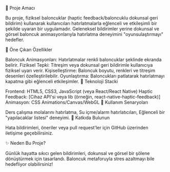 📌 Proje Amacı

Bu proje, fiziksel baloncuklar (haptic feedback/baloncuklu dokunsal geri bildirim) kullanarak kullanıcıları hatırlatmalarla eğlenceli ve etkileşimli bir şekilde uyaran bir uygulamadır. Geleneksel bildirimler yerine dokunsal ve görsel baloncuk animasyonlarıyla hatırlatma deneyimini "oyunsulaştırmayı" hedefler.

🌟 Öne Çıkan Özellikler

Baloncuk Animasyonları: Hatırlatmalar renkli baloncuklar şeklinde ekranda belirir.
Fiziksel Tepki: Titreşim veya dokunsal geri bildirimle kullanıcıya fiziksel uyarı verir.
Kişiselleştirme: Baloncuk boyutu, renkleri ve titreşim desenleri özelleştirilebilir.
Oyunlaştırma: Baloncukları patlatarak hatırlatmayı kapatma gibi eğlenceli etkileşimler.
🔧 Teknoloji Stacki

Frontend: HTML5, CSS3, JavaScript (veya React/React Native)
Haptic Feedback: [Cihaz API'si veya lib (örneğin, react-native-haptic-feedback)]
Animasyon: CSS Animations/Canvas/WebGL
🎯 Kullanım Senaryoları

Ders çalışma molalarını hatırlatma,
Su içme/alarm hatırlatıcıları,
Eğlenceli bir "yapılacaklar listesi" deneyimi.
🤝 Katkıda Bulunun

Hata bildirimleri, öneriler veya pull request'ler için GitHub üzerinden iletişime geçebilirsiniz.

✨ Neden Bu Proje?

Günlük hayatta sıkıcı gelen bildirimleri, dokunsal ve görsel bir şölene dönüştürmek için tasarlandı. Baloncuk metaforuyla stres azaltmayı bile hedefliyor olabilirsiniz!


